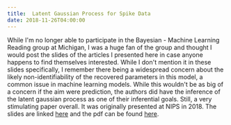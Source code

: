 ```yaml
---
title:  Latent Gaussian Process for Spike Data
date: 2018-11-26T04:00:00
---
```


While I'm  no longer able to participate in the Bayesian - Machine Learning Reading group at Michigan,
I was a huge fan of the group and thought I would post the slides of the articles I presented here in case
anyone happens to find themselves interested. While I don't mention it in these slides specifically,
I remember there being a widespread concern about the likely non-identifiability of the recovered parameters 
in this model, a common issue in machine learning models. While this wouldn't be as big of a concern 
if the aim were prediction, the authors did have the inference of the latent gaussian process as 
one of their inferential goals. Still, a very stimulating paper overall. 
It was originally presented at NIPS in 2018. The slides are linked [here](static/files/LGP_paper.pdf) and the pdf can be found [here](https://papers.nips.cc/paper/6941-gaussian-process-based-nonlinear-latent-structure-discovery-in-multivariate-spike-train-data.pdf).
